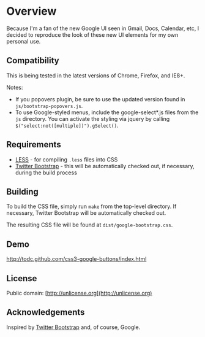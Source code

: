 # Overview #

Because I'm a fan of the new Google UI seen in Gmail, Docs, Calendar, etc, I decided to reproduce
the look of these new UI elements for my own personal use.

## Compatibility ##

This is being tested in the latest versions of Chrome, Firefox, and IE8+.

Notes:
* If you popovers plugin, be sure to use the updated version found in `js/bootstrap-popovers.js`.
* To use Google-styled menus, include the google-select*.js files from the `js` directory. You can activate the styling via jquery by calling `$("select:not([multiple])").gSelect()`.


## Requirements ##

* [LESS](http://lesscss.org) - for compiling `.less` files into CSS
* [Twitter Bootstrap](http://github.com/twitter/bootstrap) - this will be automatically checked out, if necessary, during the build process


## Building ##

To build the CSS file, simply run `make` from the top-level directory. If necessary, Twitter Bootstrap will be automatically checked out.

The resulting CSS file will be found at `dist/google-bootstrap.css`.


## Demo ##

http://todc.github.com/css3-google-buttons/index.html


## License ##

Public domain: [http://unlicense.org](http://unlicense.org)


## Acknowledgements ##

Inspired by [Twitter Bootstrap](http://twitter.github.com/bootstrap/) and, of course, Google.